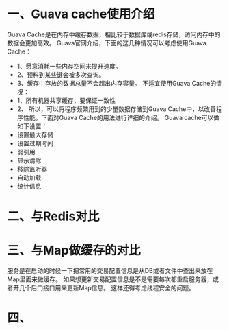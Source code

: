 # 一、Guava cache使用介绍
Guava Cache是在内存中缓存数据，相比较于数据库或redis存储，访问内存中的数据会更加高效。
Guava官网介绍，下面的这几种情况可以考虑使用Guava Cache：
  * 1、愿意消耗一些内存空间来提升速度。
  * 2、预料到某些键会被多次查询。
  * 3、缓存中存放的数据总量不会超出内存容量。
不适宜使用Guava Cache的情况：
  * 1、所有机器共享缓存，要保证一致性
  * 2、
所以，可以将程序频繁用到的少量数据存储到Guava Cache中，以改善程序性能。下面对Guava Cache的用法进行详细的介绍。
Guava cache可以做如下设置：
 * 设置最大存储
 * 设置过期时间
 * 弱引用
 * 显示清除
 * 移除监听器
 * 自动加载
 * 统计信息

# 二、与Redis对比


# 三、与Map做缓存的对比
服务是在启动的时候一下把常用的交易配置信息是从DB或者文件中查出来放在Map里面来做缓存。
如果想更新交易配置信息是不是需要每次都重启服务器，或者开几个后门接口用来更新Map信息。
这样还得考虑线程安全的问题。


# 四、
 
